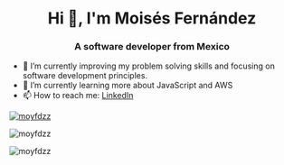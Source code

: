 <h1 align="center">Hi 👋, I'm Moisés Fernández</h1>
<h3 align="center">A software developer from Mexico</h3>

- 🔭 I’m currently improving my problem solving skills and focusing on software development principles.
- 🌱 I’m currently learning more about JavaScript and AWS
- 📫 How to reach me: [LinkedIn](https://www.linkedin.com/in/moyfdzz/)

<p align="left"> <a href="https://github.com/ryo-ma/github-profile-trophy"><img src="https://github-profile-trophy.vercel.app/?username=moyfdzz&theme=dracula&margin-w=15&margin-h=15" alt="moyfdzz" /></a> </p>
<p><img src="https://github-readme-stats.vercel.app/api?username=moyfdzz&count_private=true&show_icons=true&include_all_commits=true&theme=onedark&hide=issues,prs" alt="moyfdzz" /></p>
<p align="left"> <img src="https://komarev.com/ghpvc/?username=moyfdzz&label=Profile%20views&color=0e75b6&style=flat" alt="moyfdzz" /> </p>
